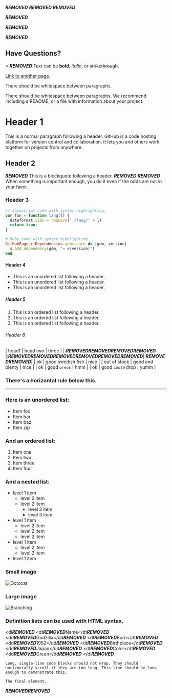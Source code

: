 ***REMOVED***
***REMOVED***
***REMOVED***

***REMOVED***

***REMOVED***

***REMOVED***

## Have Questions?

<!***REMOVED***
Text can be **bold**, _italic_, or ~~strikethrough~~.

[Link to another page](./another-page.html).

There should be whitespace between paragraphs.

There should be whitespace between paragraphs. We recommend including a README, or a file with information about your project.

# Header 1

This is a normal paragraph following a header. GitHub is a code hosting platform for version control and collaboration. It lets you and others work together on projects from anywhere.

## Header 2

***REMOVED*** This is a blockquote following a header.
***REMOVED***
***REMOVED*** When something is important enough, you do it even if the odds are not in your favor.

### Header 3

```js
// Javascript code with syntax highlighting.
var fun = function lang(l) {
  dateformat.i18n = require('./lang/' + l)
  return true;
}
```

```ruby
# Ruby code with syntax highlighting
GitHubPages::Dependencies.gems.each do |gem, version|
  s.add_dependency(gem, "= #{version}")
end
```

#### Header 4

*   This is an unordered list following a header.
*   This is an unordered list following a header.
*   This is an unordered list following a header.

##### Header 5

1.  This is an ordered list following a header.
2.  This is an ordered list following a header.
3.  This is an ordered list following a header.

###### Header 6

| head1        | head two          | three |
|:***REMOVED******REMOVED******REMOVED******REMOVED***-|:***REMOVED******REMOVED******REMOVED******REMOVED******REMOVED******REMOVED***|:***REMOVED******REMOVED***|
| ok           | good swedish fish | nice  |
| out of stock | good and plenty   | nice  |
| ok           | good `oreos`      | hmm   |
| ok           | good `zoute` drop | yumm  |

### There's a horizontal rule below this.

* * *

### Here is an unordered list:

*   Item foo
*   Item bar
*   Item baz
*   Item zip

### And an ordered list:

1.  Item one
1.  Item two
1.  Item three
1.  Item four

### And a nested list:

- level 1 item
  - level 2 item
  - level 2 item
    - level 3 item
    - level 3 item
- level 1 item
  - level 2 item
  - level 2 item
  - level 2 item
- level 1 item
  - level 2 item
  - level 2 item
- level 1 item

### Small image

![Octocat](https://github.githubassets.com/images/icons/emoji/octocat.png)

### Large image

![Branching](https://guides.github.com/activities/hello-world/branching.png)


### Definition lists can be used with HTML syntax.

<dl***REMOVED***
<dt***REMOVED***Name</dt***REMOVED***
<dd***REMOVED***Godzilla</dd***REMOVED***
<dt***REMOVED***Born</dt***REMOVED***
<dd***REMOVED***1952</dd***REMOVED***
<dt***REMOVED***Birthplace</dt***REMOVED***
<dd***REMOVED***Japan</dd***REMOVED***
<dt***REMOVED***Color</dt***REMOVED***
<dd***REMOVED***Green</dd***REMOVED***
</dl***REMOVED***

```
Long, single-line code blocks should not wrap. They should horizontally scroll if they are too long. This line should be long enough to demonstrate this.
```

```
The final element.
```
***REMOVED******REMOVED***

